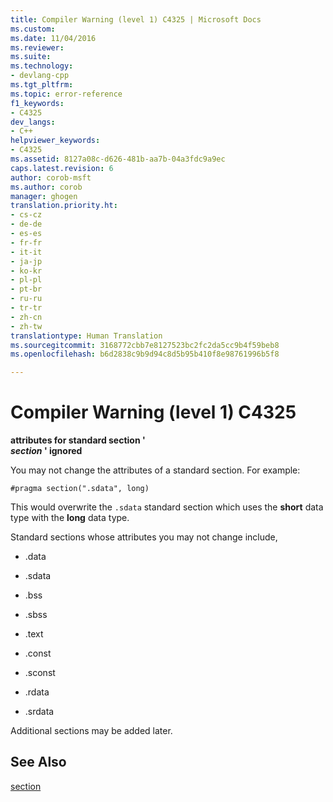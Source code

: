 ```yaml
---
title: Compiler Warning (level 1) C4325 | Microsoft Docs
ms.custom: 
ms.date: 11/04/2016
ms.reviewer: 
ms.suite: 
ms.technology:
- devlang-cpp
ms.tgt_pltfrm: 
ms.topic: error-reference
f1_keywords:
- C4325
dev_langs:
- C++
helpviewer_keywords:
- C4325
ms.assetid: 8127a08c-d626-481b-aa7b-04a3fdc9a9ec
caps.latest.revision: 6
author: corob-msft
ms.author: corob
manager: ghogen
translation.priority.ht:
- cs-cz
- de-de
- es-es
- fr-fr
- it-it
- ja-jp
- ko-kr
- pl-pl
- pt-br
- ru-ru
- tr-tr
- zh-cn
- zh-tw
translationtype: Human Translation
ms.sourcegitcommit: 3168772cbb7e8127523bc2fc2da5cc9b4f59beb8
ms.openlocfilehash: b6d2838c9b9d94c8d5b95b410f8e98761996b5f8

---
```

# Compiler Warning (level 1) C4325
**attributes for standard section '**   
 ***section* ' ignored**  
  
 You may not change the attributes of a standard section. For example:  
  
```  
#pragma section(".sdata", long)  
```  
  
 This would overwrite the `.sdata` standard section which uses the **short** data type with the **long** data type.  
  
 Standard sections whose attributes you may not change include,  
  
-   .data  
  
-   .sdata  
  
-   .bss  
  
-   .sbss  
  
-   .text  
  
-   .const  
  
-   .sconst  
  
-   .rdata  
  
-   .srdata  
  
 Additional sections may be added later.  
  
## See Also  
 [section](../../preprocessor/section.md)


<!--HONumber=Jan17_HO1-->


